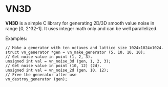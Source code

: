VN3D
====

**VN3D** is a simple C library for generating 2D/3D smooth value noise in range [0, 2^32-1]. It uses integer math only and can be well parallelized.

Examples:

~~~~{.c}
// Make a generator with ten octaves and lattice size 1024x1024x1024.
struct vn_generator *gen = vn_make_generator (5, 10, 10, 10);
// Get noise value in point (1, 2, 3).
unsigned int val = vn_noise_3d (gen, 1, 2, 3);
// Get noise value in point (10, 12) (2d).
unsigned int val = vn_noise_2d (gen, 10, 12);
// Free the generator after use
vn_destroy_generator (gen);
~~~~
